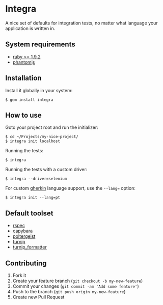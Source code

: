 # Integra

A nice set of defaults for integration tests, no matter what language your
application is written in.

## System requirements

- [ruby >= 1.9.2](http://rvm.io/)
- [phantomjs](https://github.com/ariya/phantomjs)

## Installation

Install it globally in your system:

    $ gem install integra

## How to use

Goto your project root and run the initializer:

    $ cd ~/Projects/my-nice-project/
    $ integra init localhost

Running the tests:

    $ integra

Running the tests with a custom driver:

    $ integra --driver=selenium

For custom [gherkin](https://github.com/cucumber/gherkin) language support, use
the `--lang=` option:

    $ integra init --lang=pt

## Default toolset

- [rspec](https://github.com/rspec/rspec)
- [capybara](https://github.com/jnicklas/capybara)
- [poltergeist](https://github.com/jonleighton/poltergeist)
- [turnip](https://github.com/jnicklas/turnip/)
- [turnip_formatter](https://github.com/gongo/turnip_formatter/)

## Contributing

1. Fork it
2. Create your feature branch (`git checkout -b my-new-feature`)
3. Commit your changes (`git commit -am 'Add some feature'`)
4. Push to the branch (`git push origin my-new-feature`)
5. Create new Pull Request
